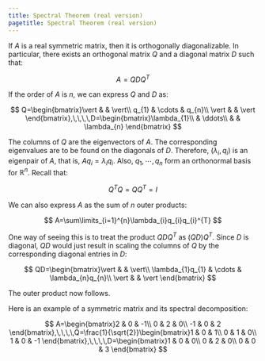 ```yaml
---
title: Spectral Theorem (real version)
pagetitle: Spectral Theorem (real version)
---
```


If $A$ is a real symmetric matrix, then it is orthogonally diagonalizable. In particular, there exists an orthogonal matrix $Q$ and a diagonal matrix $D$ such that:

$$
A=QDQ^{T}
$$


If the order of $A$ is $n$, we can express $Q$ and $D$ as:

$$
Q=\begin{bmatrix}\vert &  & \vert\\
q_{1} & \cdots & q_{n}\\
\vert &  & \vert
\end{bmatrix},\,\,\,\,D=\begin{bmatrix}\lambda_{1}\\
 & \ddots\\
 &  & \lambda_{n}
\end{bmatrix}
$$


The columns of $Q$ are the eigenvectors of $A$. The corresponding eigenvalues are to be found on the diagonals of $D$. Therefore, $(\lambda_{i},q_{i})$ is an eigenpair of $A$, that is, $Aq_{i}=\lambda_{i}q_{i}$. Also, $q_{1},\cdots,q_{n}$ form an orthonormal basis for $\mathbb{R}^{n}$. Recall that:

$$
Q^{T}Q=QQ^{T}=I
$$


We can also express $A$ as the sum of $n$ outer products:

$$
A=\sum\limits_{i=1}^{n}\lambda_{i}q_{i}q_{i}^{T}
$$


One way of seeing this is to treat the product $QDQ^{T}$ as $(QD)Q^{T}$. Since $D$ is diagonal, $QD$ would just result in scaling the columns of $Q$ by the corresponding diagonal entries in $D$:

$$
QD=\begin{bmatrix}\vert &  & \vert\\
\lambda_{1}q_{1} & \cdots & \lambda_{n}q_{n}\\
\vert &  & \vert
\end{bmatrix}
$$


The outer product now follows.

Here is an example of a symmetric matrix and its spectral decomposition:

$$
A=\begin{bmatrix}2 & 0 & -1\\
0 & 2 & 0\\
-1 & 0 & 2
\end{bmatrix},\,\,\,\,Q=\frac{1}{\sqrt{2}}\begin{bmatrix}1 & 0 & 1\\
0 & 1 & 0\\
1 & 0 & -1
\end{bmatrix},\,\,\,\,D=\begin{bmatrix}1 & 0 & 0\\
0 & 2 & 0\\
0 & 0 & 3
\end{bmatrix}
$$

